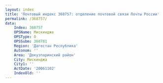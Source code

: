```yaml
---
layout: index
title: 'Почтовый индекс 368757: отделение почтовой связи Почты России'
permalink: /368757/
data:
    Index: 368757
    OPSName: Мискинджа
    OPSType: О
    OPSSubm: 368781
    Region: 'Дагестан Республика'
    Autonom: ''
    Area: 'Докузпаринский район'
    City: Мискинджа
    City1: ''
    ActDate: '20061102'
    IndexOld: ''
---
```

